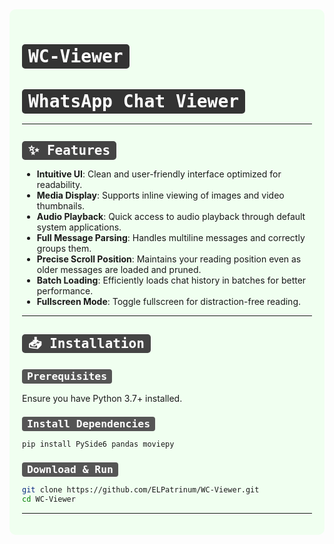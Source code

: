 <div style="background-color: #f0fff0; padding: 20px; border-radius: 10px;">

# <kbd style="background-color: #333; color: white; padding: 3px 10px; border-radius: 5px;">WC-Viewer</kbd>

# <kbd style="background-color: #333; color: white; padding: 3px 10px; border-radius: 5px;">WhatsApp Chat Viewer</kbd>

---

## <kbd style="background-color: #444; color: white; padding: 3px 10px; border-radius: 5px;">✨ Features</kbd>

* **Intuitive UI**: Clean and user-friendly interface optimized for readability.  
* **Media Display**: Supports inline viewing of images and video thumbnails.  
* **Audio Playback**: Quick access to audio playback through default system applications.  
* **Full Message Parsing**: Handles multiline messages and correctly groups them.  
* **Precise Scroll Position**: Maintains your reading position even as older messages are loaded and pruned.  
* **Batch Loading**: Efficiently loads chat history in batches for better performance.  
* **Fullscreen Mode**: Toggle fullscreen for distraction-free reading.  

---

## <kbd style="background-color: #444; color: white; padding: 3px 10px; border-radius: 5px;">📥 Installation</kbd>

### <kbd style="background-color: #555; color: white; padding: 2px 8px; border-radius: 4px;">Prerequisites</kbd>  
Ensure you have Python 3.7+ installed.

### <kbd style="background-color: #555; color: white; padding: 2px 8px; border-radius: 4px;">Install Dependencies</kbd>  
```bash
pip install PySide6 pandas moviepy
```

### <kbd style="background-color: #555; color: white; padding: 2px 8px; border-radius: 4px;">Download & Run</kbd>  
```bash
git clone https://github.com/ELPatrinum/WC-Viewer.git
cd WC-Viewer
```

---

</div>
